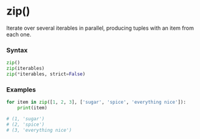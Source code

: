 # zip()
Iterate over several iterables in parallel, producing tuples with an item from each one.

### Syntax
```python
zip()
zip(iterables)
zip(*iterables, strict=False)
```

### Examples
```python
for item in zip([1, 2, 3], ['sugar', 'spice', 'everything nice']):
    print(item)

# (1, 'sugar')
# (2, 'spice')
# (3, 'everything nice')
```